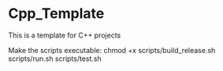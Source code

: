 # Cpp_Template
This is a template for C++ projects



Make the scripts executable:
chmod +x scripts/build_release.sh scripts/run.sh scripts/test.sh

